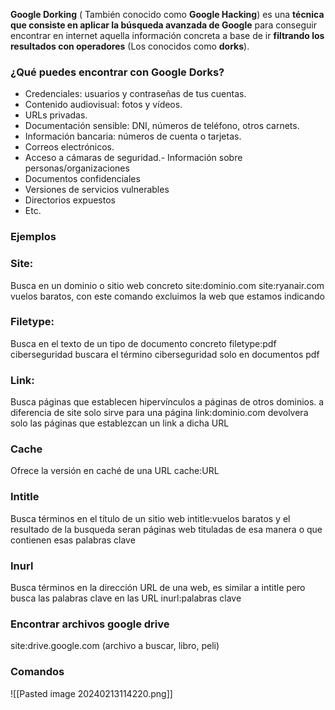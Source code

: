 **Google Dorking** ( También conocido como **Google Hacking**) es una **técnica que consiste en aplicar la búsqueda avanzada de Google** para conseguir encontrar en internet aquella información concreta a base de ir **filtrando los resultados con operadores** (Los conocidos como **dorks**).

### ¿Qué puedes encontrar con Google Dorks?

- Credenciales: usuarios y contraseñas de tus cuentas.
- Contenido audiovisual: fotos y vídeos.
- URLs privadas.
- Documentación sensible: DNI, números de teléfono, otros carnets.
- Información bancaria: números de cuenta o tarjetas.
- Correos electrónicos.
- Acceso a cámaras de seguridad.- Información sobre personas/organizaciones
- Documentos confidenciales
- Versiones de servicios vulnerables
- Directorios expuestos
- Etc.

### Ejemplos
### Site: 
Busca en un dominio o sitio web concreto
site:dominio.com
site:ryanair.com vuelos baratos, con este comando excluimos la web que estamos indicando

### Filetype:
Busca en el texto de un tipo de documento concreto
filetype:pdf ciberseguridad buscara el término ciberseguridad solo en documentos pdf

### Link:
Busca páginas que establecen hipervínculos a páginas de otros dominios. a diferencia de site solo sirve para una página
link:dominio.com devolvera solo las páginas que establezcan un link a dicha URL

### Cache
Ofrece la versión en caché de una URL
cache:URL

### Intitle
Busca términos en el título de un sitio web
intitle:vuelos baratos y el resultado de la busqueda seran páginas web tituladas de esa manera o que contienen esas palabras clave

### Inurl
Busca términos en la dirección URL de una web, es similar a intitle pero busca las palabras clave en las URL
inurl:palabras clave

### Encontrar archivos google drive
site:drive.google.com (archivo a buscar, libro, peli)

### Comandos
![[Pasted image 20240213114220.png]]